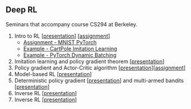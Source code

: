 ## Deep RL

Seminars that accompany course CS294 at Berkeley.

1. Intro to RL [[presentation](seminar_1/intro_rl_14Oct17.pdf)] [[assignment](Assignments/HW1/assignment1.md)]
    * [Assignment - MNIST PyTorch](Assignments/HW1/mnist_pytorch.ipynb)
    * [Example - CartPole Imitation Learning](Assignments/HW1/CartPole_imitation_example.ipynb)
    * [Example - PyTorch Dynamic Batching](seminar_1/pytorch_dynamic_batching.ipynb)
2. Imitation learning and policy gradient theorem [[presentation](seminar_2/policy_gradient_28Oct17.pdf)]
3. Policy gradient and Actor-Critic algorithm [[presentation](seminar_3/policy_gradient_AC_11Nov17.pdf)][[assignment](Assignments/HW2/assignment2.md)]
4. Model-based RL [[presentation](seminar_4/model_based_RL_18Nov17.pdf)]
5. Deterministic policy gradient [[presentation](seminar_5/ddpg_02Dec17.pdf)] and multi-armed bandits [[presentation](seminar_5/bandits_02Dec17.pdf)]
6. Inverse RL [[presentation](seminar_6/inverse_RL_09Dec17.pdf)]
7. Inverse RL [[presentation](seminar_7/Adv_PG_16Dec17.pdf)]

